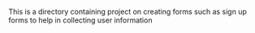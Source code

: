 This is a directory containing project on creating forms such as sign up forms to help in collecting user information
